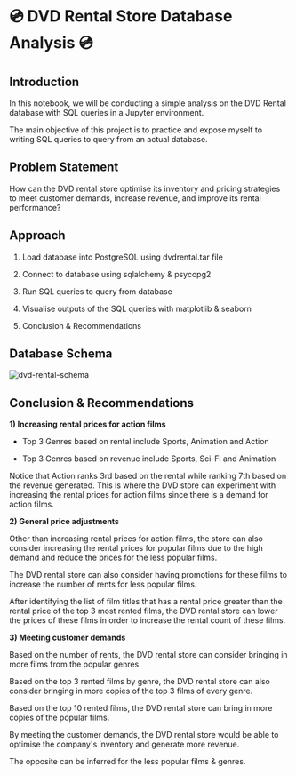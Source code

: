 # :cd: DVD Rental Store Database Analysis :cd:

## Introduction

In this notebook, we will be conducting a simple analysis on the DVD Rental database with SQL queries in a Jupyter environment.

The main objective of this project is to practice and expose myself to writing SQL queries to query from an actual database.

## Problem Statement
How can the DVD rental store optimise its inventory and pricing strategies to meet customer demands, increase revenue, and improve its rental performance?

## Approach

1) Load database into PostgreSQL using dvdrental.tar file

2) Connect to database using sqlalchemy & psycopg2

3) Run SQL queries to query from database

4) Visualise outputs of the SQL queries with matplotlib & seaborn

5) Conclusion & Recommendations

## Database Schema 

![dvd-rental-schema](https://user-images.githubusercontent.com/113895589/233124457-63c43d58-b7b2-45b1-80f8-a4cab2026e92.png)


## Conclusion & Recommendations

**1) Increasing rental prices for action films**

- Top 3 Genres based on rental include Sports, Animation and Action

- Top 3 Genres based on revenue include Sports, Sci-Fi and Animation

Notice that Action ranks 3rd based on the rental while ranking 7th based on the revenue generated. This is where the DVD store can experiment with increasing the rental prices for action films since there is a demand for action films.

**2) General price adjustments**

Other than increasing rental prices for action films, the store can also consider increasing the rental prices for popular films due to the high demand and reduce the prices for the less popular films.

The DVD rental store can also consider having promotions for these films to increase the number of rents for less popular films.

After identifying the list of film titles that has a rental price greater than the rental price of the top 3 most rented films, the DVD rental store can lower the prices of these films in order to increase the rental count of these films.

**3) Meeting customer demands**

Based on the number of rents, the DVD rental store can consider bringing in more films from the popular genres.

Based on the top 3 rented films by genre, the DVD rental store can also consider bringing in more copies of the top 3 films of every genre.

Based on the top 10 rented films, the DVD rental store can bring in more copies of the popular films.

By meeting the customer demands, the DVD rental store would be able to optimise the company's inventory and generate more revenue.

The opposite can be inferred for the less popular films & genres.
